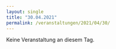 ```yaml
---
layout: single
title: "30.04.2021"
permalink: /veranstaltungen/2021/04/30/
---
```


Keine Veranstaltung an diesem Tag.
